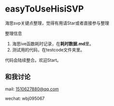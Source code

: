 # easyToUseHisiSVP

海思svp关键点整理，觉得有用请Star或者直接参与整理

整理信息

1. 海思ive函数耗时记录，在**耗时数据.md**里。
2. 测试用的代码，在testcode文件夹里。

代码会陆续整合。欢迎Start。

## 和我讨论

mail: 1510627880@qq.com

wechat: wbj095067
